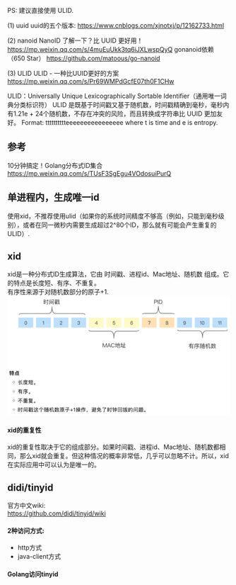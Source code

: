 PS: 建议直接使用 ULID.

(1) uuid
uuid的五个版本: https://www.cnblogs.com/xjnotxj/p/12162733.html

(2) nanoid
NanoID 了解一下？比 UUID 更好用！
    https://mp.weixin.qq.com/s/4muEuUkk3tq6iJXLwspQyQ
gonanoid依赖（650 Star）
    https://github.com/matoous/go-nanoid

(3) ULID
ULID - 一种比UUID更好的方案
    https://mp.weixin.qq.com/s/Pr69WMPdGcfE07th0F1CHw

ULID：Universally Unique Lexicographically Sortable Identifier（通用唯一词典分类标识符）
ULID 是既基于时间戳又基于随机数，时间戳精确到毫秒，毫秒内有1.21e + 24个随机数，不存在冲突的风险，而且转换成字符串比 UUID 更加友好。
Format: tttttttttteeeeeeeeeeeeeeee where t is time and e is entropy.

## 参考
10分钟搞定！Golang分布式ID集合  
    https://mp.weixin.qq.com/s/TUsF3SgEgu4VOdosuiPurQ  

## 单进程内，生成唯一id
使用xid，不推荐使用ulid（如果你的系统时间精度不够高（例如，只能到毫秒级别），或者在同一微秒内需要生成超过2^80个ID，那么就有可能会产生重复的ULID）.

## xid
xid是一种分布式ID生成算法，它由 时间戳、进程id、Mac地址、随机数 组成。它的特点是长度短、有序、不重复。  
有序性来源于对随机数部分的原子+1.  
![_img.png](_img.png)

#### xid的重复性
xid的重复性取决于它的组成部分。如果时间戳、进程id、Mac地址、随机数都相同，那么xid就会重复。但这种情况的概率非常低，几乎可以忽略不计。所以，xid在实际应用中可以认为是唯一的。

## didi/tinyid
官方中文wiki:  
    https://github.com/didi/tinyid/wiki  

#### 2种访问方式: 
* http方式
* java-client方式

#### Golang访问tinyid


